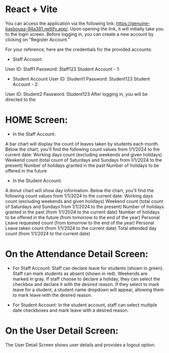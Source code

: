 # React + Vite

You can access the application via the following link: https://genuine-basbousa-94a381.netlify.app/. Upon opening the link, it will initially take you to the login screen. Before logging in, you can create a new account by clicking on "Register Account."

For your reference, here are the credentials for the provided accounts:

- Staff Account:

User ID: Staff1
Password: Staff123
Student Account - 1:

- Student Account
User ID: Student1
Password: Student123
Student Account - 2:

User ID: Student2
Password: Student123
After logging in, you will be directed to the 
# HOME Screen:

- In the Staff Account:

A bar chart will display the count of leaves taken by students each month.
Below the chart, you'll find the following count values from 1/1/2024 to the current date:
Working days count (excluding weekends and given holidays)
Weekend count (total count of Saturdays and Sundays from 1/1/2024 to the present)
Number of holidays granted in the past
Number of holidays to be offered in the future

- In the Student Account:

A donut chart will show day information.
Below the chart, you'll find the following count values from 1/1/2024 to the current date:
Working days count (excluding weekends and given holidays)
Weekend count (total count of Saturdays and Sundays from 1/1/2024 to the present)
Number of holidays granted in the past (from 1/1/2024 to the current date)
Number of holidays to be offered in the future (from tomorrow to the end of the year)
Personal Leave requested count (from tomorrow to the end of the year)
Personal Leave taken count (from 1/1/2024 to the current date)
Total attended day count (from 1/1/2024 to the current date)

# On the Attendance Detail Screen:

- For Staff Account:
Staff can declare leave for students (shown in green).
Staff can mark students as absent (shown in red).
Weekends are marked in gray. If staff choose to declare a holiday, they can select the checkbox and declare it with the desired reason. If they select to mark leave for a student, a student name dropdown will appear, allowing them to mark leave with the desired reason.

 - For Student Account:
In the student account, staff can select multiple date checkboxes and mark leave with a desired reason.

# On the User Detail Screen:

The User Detail Screen shows user details and provides a logout option.
